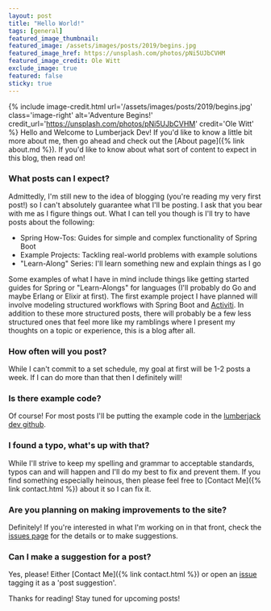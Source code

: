 ```yaml
---
layout: post
title: "Hello World!"
tags: [general]
featured_image_thumbnail: 
featured_image: /assets/images/posts/2019/begins.jpg
featured_image_href: https://unsplash.com/photos/pNi5UJbCVHM
featured_image_credit: Ole Witt
exclude_image: true
featured: false
sticky: true
---
```


{% include image-credit.html url='/assets/images/posts/2019/begins.jpg' class='image-right' alt='Adventure Begins!' credit_url='https://unsplash.com/photos/pNi5UJbCVHM' credit='Ole Witt' %}
Hello and Welcome to Lumberjack Dev! If you'd like to know a little bit more about me, then go ahead and check out the [About page]({% link about.md %}). If you'd like to know about what sort of content to expect in this blog, then read on!

### What posts can I expect?
Admittedly, I'm still new to the idea of blogging (you're reading my very first post!) so I can't absolutely guarantee what I'll be posting. I ask that you bear with me as I figure things out. What I can tell you though is I'll try to have posts about the following:
* Spring How-Tos: Guides for simple and complex functionality of Spring Boot
* Example Projects: Tackling real-world problems with example solutions
* "Learn-Along" Series: I'll learn something new and explain things as I go

Some examples of what I have in mind include things like getting started guides for Spring or "Learn-Alongs" for  languages (I'll probably do Go and maybe Erlang or Elixir at first). The first example project I have planned will involve modeling structured workflows with Spring Boot and [Activiti](https://www.activiti.org/). In addition to these more structured posts, there will probably be a few less structured ones that feel more like my ramblings where I present my thoughts on a topic or experience, this is a blog after all.

### How often will you post?
While I can't commit to a set schedule, my goal at first will be 1-2 posts a week. If I can do more than that then I definitely will!

### Is there example code?
Of course! For most posts I'll be putting the example code in the [lumberjack dev github](https://github.com/lumberjackdev).

### I found a typo, what's up with that?
While I'll strive to keep my spelling and grammar to acceptable standards, typos can and will happen and I'll do my best to fix and prevent them. If you find something especially heinous, then please feel free to [Contact Me]({% link contact.html %}) about it so I can fix it.  

### Are you planning on making improvements to the site?
Definitely! If you're interested in what I'm working on in that front, check the [issues page](https://github.com/lumberjackdev/website/issues) for the details or to make suggestions.

### Can I make a suggestion for a post?
Yes, please! Either [Contact Me]({% link contact.html %}) or open an [issue](https://github.com/lumberjackdev/website/issues/new) tagging it as a 'post suggestion'.

Thanks for reading! Stay tuned for upcoming posts!